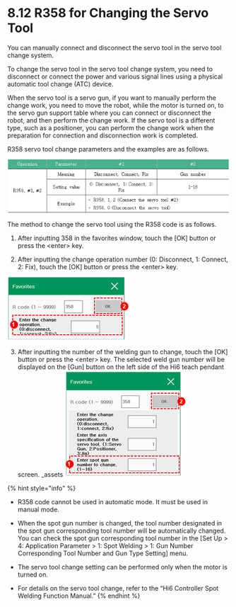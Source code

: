 # 8.12 R358 for Changing the Servo Tool

You can manually connect and disconnect the servo tool in the servo tool change system. 

To change the servo tool in the servo tool change system, you need to disconnect or connect the power and various signal lines using a physical automatic tool change \(ATC\) device.

When the servo tool is a servo gun, if you want to manually perform the change work, you need to move the robot, while the motor is turned on, to the servo gun support table where you can connect or disconnect the robot, and then perform the change work. If the servo tool is a different type, such as a positioner, you can perform the change work when the preparation for connection and disconnection work is completed.

R358 servo tool change parameters and the examples are as follows.

![](../_assets/image_546.png)

The method to change the servo tool using the R358 code is as follows.

1.	After inputting 358 in the favorites window, touch the \[OK\] button or press the &lt;enter&gt; key.

2.	After inputting the change operation number \(0: Disconnect, 1: Connect, 2: Fix\), touch the \[OK\] button or press the &lt;enter&gt; key.

![](../_assets/image_545.png)


3.	After inputting the number of the welding gun to change, touch the \[OK\] button or press the &lt;enter&gt; key. The selected weld gun number will be displayed on the \[Gun\] button on the left side of the Hi6 teach pendant screen.
_assets
![](../_assets/image_537.png)

{% hint style="info" %}
* R358 code cannot be used in automatic mode. It must be used in manual mode.
* 
  When the spot gun number is changed, the tool number designated in the spot gun corresponding tool number will be automatically changed. You can check the spot gun corresponding tool number in the \[Set Up &gt; 4: Application Parameter &gt; 1: Spot Welding &gt; 1: Gun Number Corresponding Tool Number and Gun Type Setting\] menu.

* 
  The servo tool change setting can be performed only when the motor is turned on.

* For details on the servo tool change, refer to the “Hi6 Controller Spot Welding Function Manual.”
{% endhint %}

